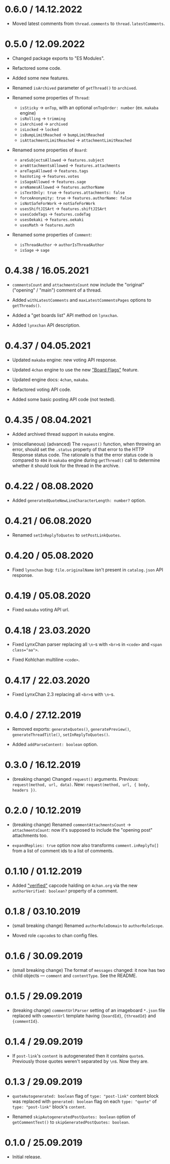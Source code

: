 0.6.0 / 14.12.2022
==================

* Moved latest comments from `thread.comments` to `thread.latestComments`.

0.5.0 / 12.09.2022
==================

* Changed package exports to "ES Modules".

* Refactored some code.

* Added some new features.

* Renamed `isArchived` parameter of `getThread()` to `archived`.

* Renamed some properties of `Thread`:
  * `isSticky` → `onTop`, with an optional `onTopOrder: number` (ex. `makaba` engine)
  * `isRolling` → `trimming`
  * `isArchived` → `archived`
  * `isLocked` → `locked`
  * `isBumpLimitReached` → `bumpLimitReached`
  * `isAttachmentLimitReached` → `attachmentLimitReached`

* Renamed some properties of `Board`:
  * `areSubjectsAllowed` → `features.subject`
  * `areAttachmentsAllowed` → `features.attachments`
  * `areTagsAllowed` → `features.tags`
  * `hasVoting` → `features.votes`
  * `isSageAllowed` → `features.sage`
  * `areNamesAllowed` → `features.authorName`
  * `isTextOnly: true` → `features.attachments: false`
  * `forceAnonymity: true` → `features.authorName: false`
  * `isNotSafeForWork` → `notSafeForWork`
  * `usesShiftJISArt` → `features.shiftJISArt`
  * `usesCodeTags` → `features.codeTag`
  * `usesOekaki` → `features.oekaki`
  * `usesMath` → `features.math`

* Renamed some properties of `Comment`:
	* `isThreadAuthor` → `authorIsThreadAuthor`
	* `isSage` → `sage`

0.4.38 / 16.05.2021
==================

* `commentsCount` and `attachmentsCount` now include the "original" ("opening" / "main") comment of a thread.

* Added `withLatestComments` and `maxLatestCommentsPages` options to `getThreads()`.

* Added a "get boards list" API method on `lynxchan`.

* Added `lynxchan` API description.

0.4.37 / 04.05.2021
==================

* Updated `makaba` engine: new voting API response.

* Updated `4chan` engine to use the new ["Board Flags"](https://github.com/4chan/4chan-API/commit/d095a7af76d0a5a48e3008fb9a05e5b3bbb6c2bb) feature.

* Updated engine docs: `4chan`, `makaba`.

* Refactored voting API code.

* Added some basic posting API code (not tested).

0.4.35 / 08.04.2021
==================

* Added archived thread support in `makaba` engine.

* (miscellaneous) (advanced) The `request()` function, when throwing an error, should set the `.status` property of that error to the HTTP Response status code. The rationale is that the error status code is compared to `404` in `makaba` engine during `getThread()` call to determine whether it should look for the thread in the archive.

0.4.22 / 08.08.2020
==================

* Added `generatedQuoteNewLineCharacterLength: number?` option.

0.4.21 / 06.08.2020
==================

* Renamed `setInReplyToQuotes` to `setPostLinkQuotes`.

0.4.20 / 05.08.2020
==================

* Fixed `lynxchan` bug: `file.originalName` isn't present in `catalog.json` API response.

0.4.19 / 05.08.2020
==================

* Fixed `makaba` voting API url.

0.4.18 / 23.03.2020
==================

* Fixed LynxChan parser replacing all `\n`-s with `<br>`s in `<code>` and `<span class="aa">`.

* Fixed Kohlchan multiline `<code>`.

0.4.17 / 22.03.2020
==================

* Fixed LynxChan 2.3 replacing all `<br>`s with `\n`-s.

0.4.0 / 27.12.2019
==================

* Removed exports: `generateQuotes()`, `generatePreview()`, `generateThreadTitle()`, `setInReplyToQuotes()`.

* Added `addParseContent: boolean` option.

0.3.0 / 16.12.2019
==================

* (breaking change) Changed `request()` arguments. Previous: `request(method, url, data)`. New: `request(method, url, { body, headers })`.

0.2.0 / 10.12.2019
==================

* (breaking change) Renamed `commentAttachmentsCount` -> `attachmentsCount`: now it's supposed to include the "opening post" attachments too.

* `expandReplies: true` option now also transforms `comment.inReplyTo[]` from a list of comment ids to a list of comments.

0.1.10 / 01.12.2019
===================

* Added ["verified"](https://github.com/4chan/4chan-API/issues/76) capcode halding on `4chan.org` via the new `authorVerified: boolean?` property of a comment.

0.1.8 / 03.10.2019
===================

* (small breaking change) Renamed `authorRoleDomain` to `authorRoleScope`.

* Moved role `capcode`s to chan config files.

0.1.6 / 30.09.2019
===================

* (small breaking change) The format of `messages` changed: it now has two child objects — `comment` and `contentType`. See the README.

0.1.5 / 29.09.2019
===================

* (breaking change) `commentUrlParser` setting of an imageboard `*.json` file replaced with `commentUrl` template having `{boardId}`, `{threadId}` and `{commentId}`.

0.1.4 / 29.09.2019
===================

* If `post-link`'s `content` is autogenerated then it contains `quote`s. Previously those quotes weren't separated by `\n`s. Now they are.

0.1.3 / 29.09.2019
===================

* `quoteAutogenerated: boolean` flag of `type: "post-link"` content block was replaced with `generated: boolean` flag on each `type: "quote"` of `type: "post-link"` block's `content`.

* Renamed `skipAutogeneratedPostQuotes: boolean` option of `getCommentText()` to `skipGeneratedPostQuotes: boolean`.

0.1.0 / 25.09.2019
===================

* Initial release.
